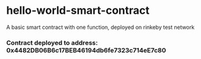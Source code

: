 # hello-world-smart-contract
A basic smart contract with one function, deployed on rinkeby test network


### Contract deployed to address:  0x4482DB06B6c17BEB46194db6fe7323c714eE7c80
